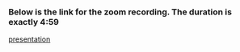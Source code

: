 ### Below is the link for the zoom recording. The duration is exactly 4:59 

[presentation](https://uky.zoom.us/rec/share/C9AhZE0pOlv0BEgcHSYf9diqeIiH3dvl62NGR-KCg8BN7T8r2mupPuG5khiR69lM.H8OsBSJ5XAXb3dzb?startTime=1624392406000)
